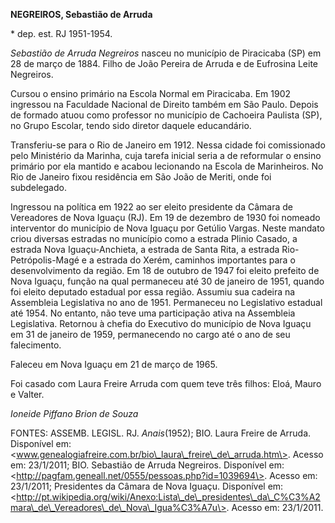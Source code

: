 **NEGREIROS, Sebastião de Arruda**

\* dep. est. RJ 1951-1954.

*Sebastião de Arruda Negreiros* nasceu no município de Piracicaba (SP)
em 28 de março de 1884. Filho de João Pereira de Arruda e de Eufrosina
Leite Negreiros.

Cursou o ensino primário na Escola Normal em Piracicaba. Em 1902
ingressou na Faculdade Nacional de Direito também em São Paulo. Depois
de formado atuou como professor no município de Cachoeira Paulista (SP),
no Grupo Escolar, tendo sido diretor daquele educandário.

Transferiu-se para o Rio de Janeiro em 1912. Nessa cidade foi
comissionado pelo Ministério da Marinha, cuja tarefa inicial seria a de
reformular o ensino primário por ela mantido e acabou lecionando na
Escola de Marinheiros. No Rio de Janeiro fixou residência em São João de
Meriti, onde foi subdelegado.

Ingressou na política em 1922 ao ser eleito presidente da Câmara de
Vereadores de Nova Iguaçu (RJ). Em 19 de dezembro de 1930 foi nomeado
interventor do município de Nova Iguaçu por Getúlio Vargas. Neste
mandato criou diversas estradas no município como a estrada Plinio
Casado, a estrada Nova Iguaçu-Anchieta, a estrada de Santa Rita, a
estrada Rio-Petrópolis-Magé e a estrada do Xerém, caminhos importantes
para o desenvolvimento da região. Em 18 de outubro de 1947 foi eleito
prefeito de Nova Iguaçu, função na qual permaneceu até 30 de janeiro de
1951, quando foi eleito deputado estadual por essa região. Assumiu sua
cadeira na Assembleia Legislativa no ano de 1951. Permaneceu no
Legislativo estadual até 1954. No entanto, não teve uma participação
ativa na Assembleia Legislativa. Retornou à chefia do Executivo do
município de Nova Iguaçu em 31 de janeiro de 1959, permanecendo no cargo
até o ano de seu falecimento.

Faleceu em Nova Iguaçu em 21 de março de 1965.

Foi casado com Laura Freire Arruda com quem teve três filhos: Eloá,
Mauro e Valter.

*Ioneide Piffano Brion de Souza*

FONTES: ASSEMB. LEGISL. RJ. *Anais*(1952); BIO. Laura Freire de Arruda.
Disponível em:
\<www.genealogiafreire.com.br/bio\_laura\_freire\_de\_arruda.htm\>.
Acesso em: 23/1/2011; BIO. Sebastião de Arruda Negreiros. Disponível em:
\<http://pagfam.geneall.net/0555/pessoas.php?id=1039694\>. Acesso em:
23/1/2011; Presidentes da Câmara de Nova Iguaçu. Disponível em:
\<http://pt.wikipedia.org/wiki/Anexo:Lista\_de\_presidentes\_da\_C%C3%A2mara\_de\_Vereadores\_de\_Nova\_Igua%C3%A7u\>.
Acesso em: 23/1/2011.
